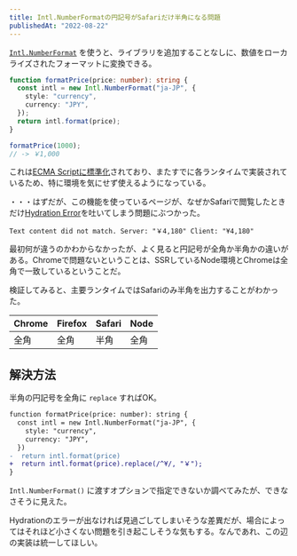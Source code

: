 ```yaml
---
title: Intl.NumberFormatの円記号がSafariだけ半角になる問題
publishedAt: "2022-08-22"
---
```


[`Intl.NumberFormat`](https://developer.mozilla.org/ja/docs/Web/JavaScript/Reference/Global_Objects/Intl/NumberFormat) を使うと、ライブラリを追加することなしに、数値をローカライズされたフォーマットに変換できる。

```typescript
function formatPrice(price: number): string {
  const intl = new Intl.NumberFormat("ja-JP", {
    style: "currency",
    currency: "JPY",
  });
  return intl.format(price);
}

formatPrice(1000);
// -> ￥1,000
```

これは[ECMA Scriptに標準化](https://tc39.es/ecma402/#numberformat-objects)されており、またすでに各ランタイムで実装されているため、特に環境を気にせず使えるようになっている。

・・・はずだが、この機能を使っているページが、なぜかSafariで閲覧したときだけ[Hydration Error](https://nextjs.org/docs/messages/react-hydration-error)を吐いてしまう問題にぶつかった。

```
Text content did not match. Server: "￥4,180" Client: "¥4,180"
```

最初何が違うのかわからなかったが、よく見ると円記号が全角か半角かの違いがある。Chromeで問題ないということは、SSRしているNode環境とChromeは全角で一致しているということだ。

検証してみると、主要ランタイムではSafariのみ半角を出力することがわかった。

| Chrome | Firefox | Safari | Node |
| ------ | ------- | ------ | ---- |
| 全角   | 全角    | 半角   | 全角 |

## 解決方法

半角の円記号を全角に `replace` すればOK。

```diff
function formatPrice(price: number): string {
  const intl = new Intl.NumberFormat("ja-JP", {
    style: "currency",
    currency: "JPY",
  })
-  return intl.format(price)
+  return intl.format(price).replace(/^¥/, "￥");
}
```

`Intl.NumberFormat()` に渡すオプションで指定できないか調べてみたが、できなさそうに見えた。

Hydrationのエラーが出なければ見過ごしてしまいそうな差異だが、場合によってはそれほど小さくない問題を引き起こしそうな気もする。なんであれ、この辺の実装は統一してほしい。
